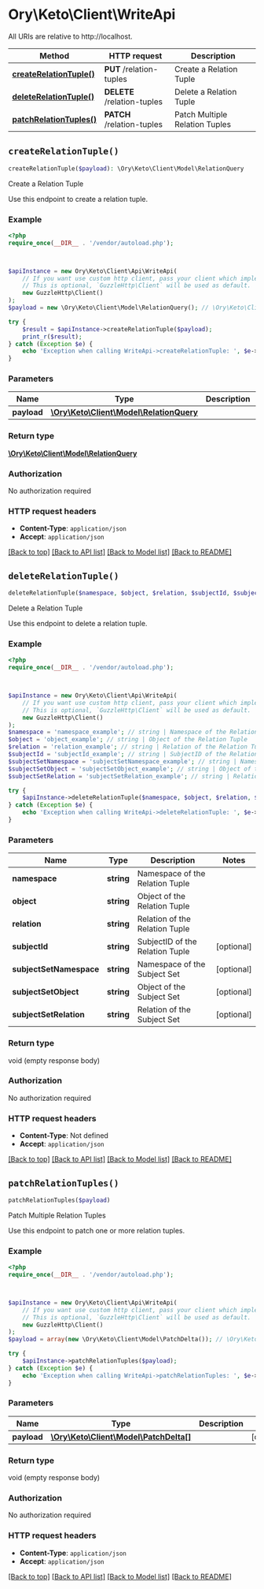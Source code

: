 # Ory\Keto\Client\WriteApi

All URIs are relative to http://localhost.

Method | HTTP request | Description
------------- | ------------- | -------------
[**createRelationTuple()**](WriteApi.md#createRelationTuple) | **PUT** /relation-tuples | Create a Relation Tuple
[**deleteRelationTuple()**](WriteApi.md#deleteRelationTuple) | **DELETE** /relation-tuples | Delete a Relation Tuple
[**patchRelationTuples()**](WriteApi.md#patchRelationTuples) | **PATCH** /relation-tuples | Patch Multiple Relation Tuples


## `createRelationTuple()`

```php
createRelationTuple($payload): \Ory\Keto\Client\Model\RelationQuery
```

Create a Relation Tuple

Use this endpoint to create a relation tuple.

### Example

```php
<?php
require_once(__DIR__ . '/vendor/autoload.php');



$apiInstance = new Ory\Keto\Client\Api\WriteApi(
    // If you want use custom http client, pass your client which implements `GuzzleHttp\ClientInterface`.
    // This is optional, `GuzzleHttp\Client` will be used as default.
    new GuzzleHttp\Client()
);
$payload = new \Ory\Keto\Client\Model\RelationQuery(); // \Ory\Keto\Client\Model\RelationQuery

try {
    $result = $apiInstance->createRelationTuple($payload);
    print_r($result);
} catch (Exception $e) {
    echo 'Exception when calling WriteApi->createRelationTuple: ', $e->getMessage(), PHP_EOL;
}
```

### Parameters

Name | Type | Description  | Notes
------------- | ------------- | ------------- | -------------
 **payload** | [**\Ory\Keto\Client\Model\RelationQuery**](../Model/RelationQuery.md)|  | [optional]

### Return type

[**\Ory\Keto\Client\Model\RelationQuery**](../Model/RelationQuery.md)

### Authorization

No authorization required

### HTTP request headers

- **Content-Type**: `application/json`
- **Accept**: `application/json`

[[Back to top]](#) [[Back to API list]](../../README.md#endpoints)
[[Back to Model list]](../../README.md#models)
[[Back to README]](../../README.md)

## `deleteRelationTuple()`

```php
deleteRelationTuple($namespace, $object, $relation, $subjectId, $subjectSetNamespace, $subjectSetObject, $subjectSetRelation)
```

Delete a Relation Tuple

Use this endpoint to delete a relation tuple.

### Example

```php
<?php
require_once(__DIR__ . '/vendor/autoload.php');



$apiInstance = new Ory\Keto\Client\Api\WriteApi(
    // If you want use custom http client, pass your client which implements `GuzzleHttp\ClientInterface`.
    // This is optional, `GuzzleHttp\Client` will be used as default.
    new GuzzleHttp\Client()
);
$namespace = 'namespace_example'; // string | Namespace of the Relation Tuple
$object = 'object_example'; // string | Object of the Relation Tuple
$relation = 'relation_example'; // string | Relation of the Relation Tuple
$subjectId = 'subjectId_example'; // string | SubjectID of the Relation Tuple
$subjectSetNamespace = 'subjectSetNamespace_example'; // string | Namespace of the Subject Set
$subjectSetObject = 'subjectSetObject_example'; // string | Object of the Subject Set
$subjectSetRelation = 'subjectSetRelation_example'; // string | Relation of the Subject Set

try {
    $apiInstance->deleteRelationTuple($namespace, $object, $relation, $subjectId, $subjectSetNamespace, $subjectSetObject, $subjectSetRelation);
} catch (Exception $e) {
    echo 'Exception when calling WriteApi->deleteRelationTuple: ', $e->getMessage(), PHP_EOL;
}
```

### Parameters

Name | Type | Description  | Notes
------------- | ------------- | ------------- | -------------
 **namespace** | **string**| Namespace of the Relation Tuple |
 **object** | **string**| Object of the Relation Tuple |
 **relation** | **string**| Relation of the Relation Tuple |
 **subjectId** | **string**| SubjectID of the Relation Tuple | [optional]
 **subjectSetNamespace** | **string**| Namespace of the Subject Set | [optional]
 **subjectSetObject** | **string**| Object of the Subject Set | [optional]
 **subjectSetRelation** | **string**| Relation of the Subject Set | [optional]

### Return type

void (empty response body)

### Authorization

No authorization required

### HTTP request headers

- **Content-Type**: Not defined
- **Accept**: `application/json`

[[Back to top]](#) [[Back to API list]](../../README.md#endpoints)
[[Back to Model list]](../../README.md#models)
[[Back to README]](../../README.md)

## `patchRelationTuples()`

```php
patchRelationTuples($payload)
```

Patch Multiple Relation Tuples

Use this endpoint to patch one or more relation tuples.

### Example

```php
<?php
require_once(__DIR__ . '/vendor/autoload.php');



$apiInstance = new Ory\Keto\Client\Api\WriteApi(
    // If you want use custom http client, pass your client which implements `GuzzleHttp\ClientInterface`.
    // This is optional, `GuzzleHttp\Client` will be used as default.
    new GuzzleHttp\Client()
);
$payload = array(new \Ory\Keto\Client\Model\PatchDelta()); // \Ory\Keto\Client\Model\PatchDelta[]

try {
    $apiInstance->patchRelationTuples($payload);
} catch (Exception $e) {
    echo 'Exception when calling WriteApi->patchRelationTuples: ', $e->getMessage(), PHP_EOL;
}
```

### Parameters

Name | Type | Description  | Notes
------------- | ------------- | ------------- | -------------
 **payload** | [**\Ory\Keto\Client\Model\PatchDelta[]**](../Model/PatchDelta.md)|  | [optional]

### Return type

void (empty response body)

### Authorization

No authorization required

### HTTP request headers

- **Content-Type**: `application/json`
- **Accept**: `application/json`

[[Back to top]](#) [[Back to API list]](../../README.md#endpoints)
[[Back to Model list]](../../README.md#models)
[[Back to README]](../../README.md)
